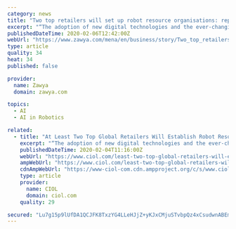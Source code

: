 ```yaml
---
category: news
title: "Two top retailers will set up robot resource organisations: report"
excerpt: "“The adoption of new digital technologies and the ever-changing expectations of customers continues to challenge traditional retailers, forcing them to investigate new-human hybrid operational models, including artificial intelligence (AI), automation and robotics.” Gartner research shows that 77 per cent of retailers plan to deploy AI by ..."
publishedDateTime: 2020-02-06T12:42:00Z
webUrl: "https://www.zawya.com/mena/en/business/story/Two_top_retailers_will_set_up_robot_resource_organisations_report-SNG_166512307/"
type: article
quality: 34
heat: 34
published: false

provider:
  name: Zawya
  domain: zawya.com

topics:
  - AI
  - AI in Robotics

related:
  - title: "At Least Two Top Global Retailers Will Establish Robot Resource Organizations to Manage Nonhuman Workers By 2025: Gartner"
    excerpt: "“The adoption of new digital technologies and the ever-changing expectations of customers continues to challenge traditional retailers, forcing them to investigate new-human hybrid operational models, including artificial intelligence (AI), automation and robotics.” Gartner research shows that 77% of retailers plan to deploy AI by ..."
    publishedDateTime: 2020-02-04T11:16:00Z
    webUrl: "https://www.ciol.com/least-two-top-global-retailers-will-establish-robot-resource-organizations-manage-nonhuman-workers-2025-gartner/"
    ampWebUrl: "https://www.ciol.com/least-two-top-global-retailers-will-establish-robot-resource-organizations-manage-nonhuman-workers-2025-gartner/amp/"
    cdnAmpWebUrl: "https://www-ciol-com.cdn.ampproject.org/c/s/www.ciol.com/least-two-top-global-retailers-will-establish-robot-resource-organizations-manage-nonhuman-workers-2025-gartner/amp/"
    type: article
    provider:
      name: CIOL
      domain: ciol.com
    quality: 29

secured: "Lu7g15p9lUfDA1QCJFK8TxzYG4LLeHJjZ+yKJxCMjuSTvbpQz4xCsudwnABEmMQhYLpkzz+G7IS+MSyBS1WDANhYXkiX7BCKQs2vVWn2YPliIQ3NkuxOHXN4LFuxWRIfPaiimdbDzLcVNqZpL+WLbd6ZUszfN5GUplNG+9b4oJ8JcvOlAeV8tgMziJHsGb70/y9fH6WjGJhcSCj1BD+8zUpU+iEFyTZAcUqdCedrRnQkTGufpy8BvSf5PHVrk23SfV76Bx+3EuwhlulUccKrBIDgQIRfSiS+KPTj8/tVrBiZ+2dnR1i6NnWrW2zzaboU;v3A/x2XxFDWZrl6qs3SGvA=="
---
```


